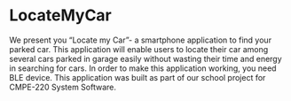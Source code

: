 # LocateMyCar
We present you “Locate my Car”- a smartphone application to find your parked car. 
This application will enable users to locate their car among several cars parked in garage easily without wasting their time and energy in searching for cars.
In order to make this application working, you need BLE device.
This application was built as part of our school project for CMPE-220 System Software.

